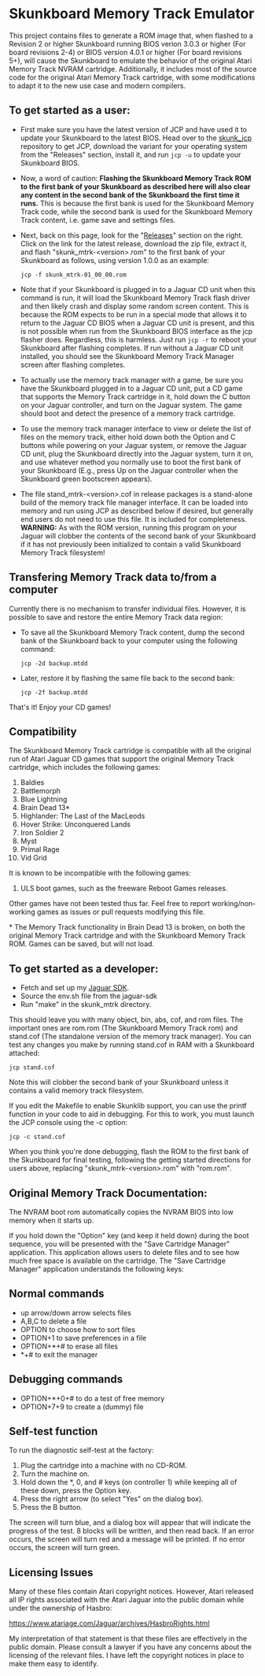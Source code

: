 Skunkboard Memory Track Emulator
================================

This project contains files to generate a ROM image that, when flashed to a
Revision 2 or higher Skunkboard running BIOS verion 3.0.3 or higher (For board
revisions 2-4) or BIOS version 4.0.1 or higher (For board revisions 5+), will
cause the Skunkboard to emulate the behavior of the original Atari Memory Track
NVRAM cartridge. Additionally, it includes most of the source code for the
original Atari Memory Track cartridge, with some modifications to adapt it to
the new use case and modern compilers.

To get started as a user:
-------------------------

* First make sure you have the latest version of JCP and have used it to update
your Skunkboard to the latest BIOS. Head over to the
[skunk_jcp](https://github.com/cubanismo/skunk_jcp) repository to get JCP,
download the variant for your operating system from the "Releases" section,
install it, and run `jcp -u` to update your Skunkboard BIOS.

* Now, a word of caution: **Flashing the Skunkboard Memory Track ROM to the
first bank of your Skunkboard as described here will also clear any content in
the second bank of the Skunkboard the first time it runs.** This is because the
first bank is used for the Skunkboard Memory Track code, while the second bank
is used for the Skunkboard Memory Track content, i.e. game save and settings
files.

* Next, back on this page, look for the
"[Releases](https://github.com/cubanismo/skunk_mtrk/releases/)" section on the
right. Click on the link for the latest release, download the zip file, extract
it, and flash "skunk_mtrk-\<version\>.rom" to the first bank of your Skunkboard
as follows, using version 1.0.0 as an example:

    `jcp -f skunk_mtrk-01_00_00.rom`

* Note that if your Skunkboard is plugged in to a Jaguar CD unit when this
command is run, it will load the Skunkboard Memory Track flash driver and then
likely crash and display some random screen content. This is because the ROM
expects to be run in a special mode that allows it to return to the Jaguar CD
BIOS when a Jaguar CD unit is present, and this is not possible when run from
the Skunkboard BIOS interface as the jcp flasher does. Regardless, this is
harmless. Just run `jcp -r` to reboot your Skunkboard after flashing completes.
If run without a Jaguar CD unit installed, you should see the Skunkboard Memory
Track Manager screen after flashing completes.

* To actually use the memory track manager with a game, be sure you have the
Skunkboard plugged in to a Jaguar CD unit, put a CD game that supports the
Memory Track cartridge in it, hold down the C button on your Jaguar
controller, and turn on the Jaguar system. The game should boot and detect the
presence of a memory track cartridge.

* To use the memory track manager interface to view or delete the list of files
on the memory track, either hold down both the Option and C buttons while
powering on your Jaguar system, or remove the Jaguar CD unit, plug the
Skunkboard directly into the Jaguar system, turn it on, and use whatever method
you normally use to boot the first bank of your Skunkboard (E.g., press Up on
the Jaguar controller when the Skunkboard green bootscreen appears).

* The file stand_mtrk-\<version\>.cof in release packages is a stand-alone build
of the memory track file manager interface. It can be loaded into memory and run
using JCP as described below if desired, but generally end users do not need to
use this file. It is included for completeness. **WARNING:** As with the ROM
version, running this program on your Jaguar will clobber the contents of the
second bank of your Skunkboard if it has not previously been initialized to
contain a valid Skunkboard Memory Track filesystem!

Transfering Memory Track data to/from a computer
------------------------------------------------

Currently there is no mechanism to transfer individual files. However, it is
possible to save and restore the entire Memory Track data region:

* To save all the Skunkboard Memory Track content, dump the second bank of the
Skunkboard back to your computer using the following command:

    `jcp -2d backup.mtdd`

* Later, restore it by flashing the same file back to the second bank:

    `jcp -2f backup.mtdd`

That's it! Enjoy your CD games!

Compatibility
-------------

The Skunkboard Memory Track cartridge is compatible with all the original run of
Atari Jaguar CD games that support the original Memory Track cartridge, which
includes the following games:

1. Baldies
2. Battlemorph
3. Blue Lightning
4. Brain Dead 13\*
5. Highlander: The Last of the MacLeods
6. Hover Strike: Unconquered Lands
7. Iron Soldier 2
8. Myst
9. Primal Rage
10. Vid Grid

It is known to be incompatible with the following games:

1. ULS boot games, such as the freeware Reboot Games releases.

Other games have not been tested thus far. Feel free to report
working/non-working games as issues or pull requests modifying this file.

\* The Memory Track functionality in Brain Dead 13 is broken, on both the
original Memory Track cartridge and with the Skunkboard Memory Track ROM. Games
can be saved, but will not load.

To get started as a developer:
------------------------------

* Fetch and set up my [Jaguar SDK](https://github.com/cubanismo/jaguar-sdk).
* Source the env.sh file from the jaguar-sdk
* Run "make" in the skunk_mtrk directory.

This should leave you with many object, bin, abs, cof, and rom files. The
important ones are rom.rom (The Skunkboard Memory Track rom) and stand.cof (The
standalone version of the memory track manager). You can test any changes you
make by running stand.cof in RAM with a Skunkboard attached:

    jcp stand.cof

Note this will clobber the second bank of your Skunkboard unless it contains a
valid memory track filesystem.

If you edit the Makefile to enable Skunklib support, you can use the printf
function in your code to aid in debugging. For this to work, you must launch
the JCP console using the -c option:

    jcp -c stand.cof

When you think you're done debugging, flash the ROM to the first bank of the
Skunkboard for final testing, following the getting started directions for users
above, replacing "skunk_mtrk-\<version\>.rom" with "rom.rom".

Original Memory Track Documentation:
------------------------------------

The NVRAM boot rom automatically copies the NVRAM
BIOS into low memory when it starts up.

If you hold down the "Option" key (and keep it held down)
during the boot sequence, you will be presented with the
"Save Cartridge Manager" application. This application
allows users to delete files and to see how much
free space is available on the cartridge. The "Save
Cartridge Manager" application understands the
following keys:

Normal commands
---------------
* up arrow/down arrow	selects files
* A,B,C			to delete a file
* OPTION		to choose how to sort files
* OPTION+1		to save preferences in a file
* OPTION+\*+\#		to erase all files
* \*+\#			to exit the manager

Debugging commands
------------------
* OPTION+\*+0+\#	to do a test of free memory
* OPTION+7+9		to create a (dummy) file

Self-test function
------------------

To run the diagnostic self-test at the factory:

1. Plug the cartridge into a machine with no CD-ROM.
2. Turn the machine on.
3. Hold down the \*, 0, and # keys (on controller 1)
   while keeping all of these down, press the Option
   key.
4. Press the right arrow (to select "Yes" on the
   dialog box).
5. Press the B button.

The screen will turn blue, and a dialog box will appear
that will indicate the progress of the test. 8 blocks
will be written, and then read back. If an error
occurs, the screen will turn red and a message will
be printed. If no error occurs, the screen will turn
green.

Licensing Issues
----------------

Many of these files contain Atari copyright notices. However, Atari released all
IP rights associated with the Atari Jaguar into the public domain while under
the ownership of Hasbro:

https://www.atariage.com/Jaguar/archives/HasbroRights.html

My interpretation of that statement is that these files are effectively in the
public domain. Please consult a lawyer if you have any concerns about the
licensing of the relevant files. I have left the copyright notices in place to
make them easy to identify.
